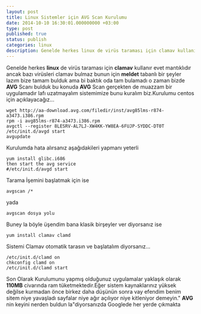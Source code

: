 ```yaml
---
layout: post
title: Linux Sistemler için AVG Scan Kurulumu
date: 2014-10-10 16:30:01.000000000 +03:00
type: post
published: true
status: publish
categories: linux
description: Genelde herkes linux de virüs taraması için clamav kullanır evet mantıklıdır ancak bazı virüsleri clamav bulmaz bunun için meldet tabanlı
---
```

Genelde herkes **linux** de virüs taraması için **clamav** kullanır evet mantıklıdır ancak bazı virüsleri clamav bulmaz bunun için **meldet** tabanlı bir şeyler lazım bize tamam bulduk ama bi baktık oda tam bulamadı o zaman bizde **AVG** Scanı bulduk bu konuda **AVG** Scan gerçekten de muazzam bir uygulamadır lafı uzatmayalım sistemimize bunu kuralım biz.Kurulumu centos için açıklayacağız...

    wget http://aa-download.avg.com/filedir/inst/avg85lms-r874-a3473.i386.rpm
    rpm -i avg85lms-r874-a3473.i386.rpm
    avgctl --register 8LESRV-AL7LJ-XW4KK-YW8EA-6FUJP-SYDDC-DT0T
    /etc/init.d/avgd start
    avgupdate

Kurulumda hata alırsanız aşağıdakileri yapmanı yeterli

    yum install glibc.i686
    then start the avg service
    #/etc/init.d/avgd start

Tarama İşemini başlatmak için ise

    avgscan /*

yada

    avgscan dosya yolu

Buney la böyle üşendim bana klasik birşeyler ver diyorsanız ise

    yum install clamav clamd

Sistemi Clamav otomatik tarasın ve başlatalım diyorsanız...

    /etc/init.d/clamd on
    chkconfig clamd on
    /etc/init.d/clamd start

Son Olarak Kurulumunu yapmış olduğunuz uygulamalar yaklaşık olarak **110MB** civarında ram tüketmektedir.Eğer sistem kaynaklarınız yüksek değilse kurmadan önce birkez daha düşünün sonra vay efendim benim sitem niye yavaşladı sayfalar niye ağır açılıyor niye kitleniyor demeyin." **AVG** nin keyini nerden buldun la"diyorsanızda Googlede her yerde çıkmakta
